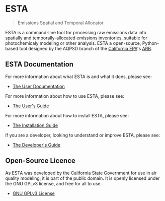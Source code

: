 # ESTA

> Emissions Spatial and Temporal Allocator

ESTA is a command-line tool for processing raw emissions data into spatially and temporally-allocated emissions inventories, suitable for photochemicaly modeling or other analysis. ESTA a open-source, Python-based tool designed by the AQPSD branch of the [California EPA][CalEPA]'s [ARB][ARB].

## ESTA Documentation

For more information about what ESTA is and what it does, please see:

* [The User Documentation](docs/USER_DOCS.md)

For more information about how to use ESTA, please see:

* [The User's Guide](docs/USERS_GUIDE.md)

For more information about how to install ESTA, please see:

* [The Installation Guide](docs/INSTALL.md)

If you are a developer, looking to understand or improve ESTA, please see:

* [The Developer's Guide](docs/DEVELOPERS.md)

## Open-Source Licence

As ESTA was developed by the California State Government for use in air quality modeling, it is part of the public domain. It is openly licensed under the GNU GPLv3 license, and free for all to use.

* [GNU GPLv3 License](LICENSE)


[ARB]: http://www.arb.ca.gov/homepage.htm
[CalEPA]: http://www.calepa.ca.gov/

